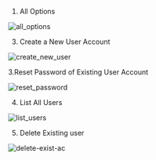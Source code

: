 1. All Options

![all_options](https://github.com/user-attachments/assets/a8149fcc-75d9-4106-bbd3-7c6ded01b079)
   
3. Create a New User Account

![create_new_user](https://github.com/user-attachments/assets/9996d41b-0140-4395-a965-829bcd3ecc25)

3.Reset Password of Existing User Account

![reset_password](https://github.com/user-attachments/assets/e8427ea3-fcb2-43cc-8e99-839a72232bcc)

4. List All Users

![list_users](https://github.com/user-attachments/assets/b1c6e66d-9d00-47c1-ab05-3335f6c32dd7)

5. Delete Existing user

![delete-exist-ac](https://github.com/user-attachments/assets/a0429efe-8db7-4fb2-a8cc-5c7e1d52e189)
